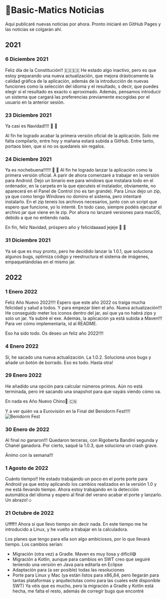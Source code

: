 # :newspaper:Basic-Matics Noticias #

Aquí publicaré nuevas noticias por ahora. Pronto iniciaré en GitHub Pages y las noticias se colgarán ahí.

## 2021 ##

### 6 Diciembre 2021 ###
Feliz día de la Constitución!! :es::es: He estado algo inactivo, pero es que estoy preparando una nueva actualización,
que mejora drásticamente la calidad gráfica de la aplicación, además de la introducción de nuevas funciones como la selección
del idioma y el resultado, s decir, que puedes elegir si el resultado es exacto o aproximado. Además, pensamos introducir un
sistema que cargará las preferencias previamente escogidas por el usuario en la anterior sesión.

### 23 Diciembre 2021 ###
Ya casi es Navidad!!!! :christmas_tree: :santa:

Al fin he logrado acabar la primera versión oficial de la aplicación. 
Solo me falta compilarlo, entre hoy y mañana estará subida a GitHub. Entre tanto,
portaos bien, que si no os quedareis sin regalos.

### 24 Diciembre 2021 ###
Ya es nochebuena!!!!!! :christmas_tree: :santa:
Al fin he logrado lanzar la aplicación como la primera versión oficial.
A parir de ahora comenzaré a trabajar en la versión para Android. 
Dejo un binario exe para windows que instalara todo en el ordenador, 
en la carpeta en la que ejecuteis el instalador, obviamente, no aparecerá en
el Panel de Control (no es tan grande). Para Linux dejo un zip,
ya que como tengo Windows no domino el sistema, pero intentaré instalarlo.
En el zip teneis los archivos necesarios, junto con un script que espero 
que funcione, yo lo intenté. En todo caso, siempre podéis ejecutar el archivo jar 
que viene en le zip. Por ahora no lanzaré versiones para macOS, debido a que no entiendo nada.

En fin, feliz Navidad, próspero año y felicidaaaad jejeje :christmas_tree: :santa:

### 31 Diciembre 2021 ###

Ya sé que es muy pronto, pero he decidido lanzar la 1.0.1, que soluciona 
algunos bugs, optimiza código y reestructura el sistema de imágenes, 
empaquetándolas en el mismo jar.

## 2022 ##

### 1 Enero 2022 ###

Feliz Año Nuevo 2022!!!! Espero que este año 2022 os traiga mucha felicidad y salud
a todos. Y para empezar bien el año. Nueva actualización!!! He conseguido meter los
iconos dentro del jar, así que ya no habrá zips y solo un jar. Ya subiré el exe.
Además, la aplicación ya está subida a Maven!!! Para ver cómo implementarla, id al README.

Eso ha sido todo. Os deseo un feliz año 2022!!!!

### 4 Enero 2022 ###

Sí, he sacado una nueva actualización. La 1.0.2. Soluciona unos bugs y añade un botón
de borrado. Eso es todo. Hasta otra!

### 29 Enero 2022 ###

He añadido una opción para calcular números primos. Aún no está terminada, pero
iré sacando una snapshot para que vayáis viendo cómo va.

En nada es Año Nuevo Chino:dragon: :cn:

Y a ver quién va a Eurovisión en la Final del Benidorm Fest!!!!
![Benidorm Fest](https://www.lavanguardia.com/files/image_449_220/uploads/2022/01/24/61eed3fc784df.jpeg)

### 30 Enero de 2022 ###

Al final no ganaron!!! Quedaron terceras, con Rigoberta Bandini segunda y Chanel ganadora.
Por cierto, saqué la 1.0.3, que soluciona un crash grave.

Ánimo con la semana!!!

### 1 Agosto de 2022 ###
Cuánto tiempo!! He estado trabajando un poco en el porte 
porte para Android ya que estoy aplicando los cambios realizados
en la versión 1.0 y me está llevando tiempo. Ahora estoy
trabajando en la detección automática del idioma y espero al final del
verano acabar el porte y lanzarlo. Un abrazo!:relaxed:

### 21 Octubre de 2022 ###
Uffff!! Ahora sí que llevo tiempo sin decir nada. En este tiempo me he introducido a Linux, y he vuelto a trabajar en la calculadora.

Los planes que tengo para ella son algo ambiciosos, por lo que llevará tiempo. Los cambios serían:
 * Migración (otra vez) a Gradle. Maven es muy liosa y difícil:sweat_smile:
 * Migración a Kotlin, aunque para cambios en SWT creo que seguiré teniendo una versión en Java para editarla en Eclipse
 * Adaptación para (a ser posible) todas las resoluciones
 * Porte para Linux y Mac (ya están listos para x86_64, pero llegarán para tantas plataformas y arquitectutas como para las cuales esté disponible SWT)
Ya véis que es mucho, pero la migración a Gradle y Kotlin está hecha, me falta el resto, además de corregir bugs que encontré
